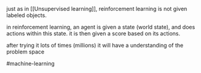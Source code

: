 just as in [[Unsupervised learning]], reinforcement learning is not given labeled objects.

in reinforcement learning, an agent is given a state (world state), and does actions within this state. it is then given a score based on its actions.

after trying it lots of times (millions) it will have a understanding of the problem space

#machine-learning 